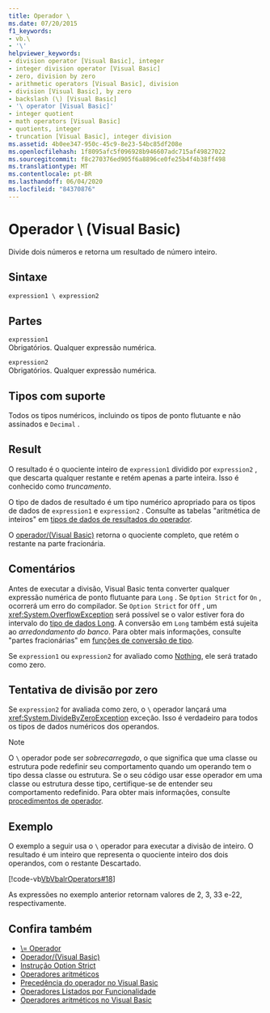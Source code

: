 ```yaml
---
title: Operador \
ms.date: 07/20/2015
f1_keywords:
- vb.\
- '\'
helpviewer_keywords:
- division operator [Visual Basic], integer
- integer division operator [Visual Basic]
- zero, division by zero
- arithmetic operators [Visual Basic], division
- division [Visual Basic], by zero
- backslash (\) [Visual Basic]
- '\ operator [Visual Basic]'
- integer quotient
- math operators [Visual Basic]
- quotients, integer
- truncation [Visual Basic], integer division
ms.assetid: 4b0ee347-950c-45c9-8e23-54bc85df208e
ms.openlocfilehash: 1f8095afc5f096928b946607adc715af49827022
ms.sourcegitcommit: f8c270376ed905f6a8896ce0fe25b4f4b38ff498
ms.translationtype: MT
ms.contentlocale: pt-BR
ms.lasthandoff: 06/04/2020
ms.locfileid: "84370876"
---
```

# <a name="-operator-visual-basic"></a>Operador \ (Visual Basic)
Divide dois números e retorna um resultado de número inteiro.  
  
## <a name="syntax"></a>Sintaxe  
  
```vb  
expression1 \ expression2  
```  
  
## <a name="parts"></a>Partes  
 `expression1`  
 Obrigatórios. Qualquer expressão numérica.  
  
 `expression2`  
 Obrigatórios. Qualquer expressão numérica.  
  
## <a name="supported-types"></a>Tipos com suporte  
 Todos os tipos numéricos, incluindo os tipos de ponto flutuante e não assinados e `Decimal` .  
  
## <a name="result"></a>Result  
 O resultado é o quociente inteiro de `expression1` dividido por `expression2` , que descarta qualquer restante e retém apenas a parte inteira. Isso é conhecido como *truncamento*.  
  
 O tipo de dados de resultado é um tipo numérico apropriado para os tipos de dados de `expression1` e `expression2` . Consulte as tabelas "aritmética de inteiros" em [tipos de dados de resultados do operador](data-types-of-operator-results.md).  
  
 O [operador/(Visual Basic)](floating-point-division-operator.md) retorna o quociente completo, que retém o restante na parte fracionária.  
  
## <a name="remarks"></a>Comentários  
 Antes de executar a divisão, Visual Basic tenta converter qualquer expressão numérica de ponto flutuante para `Long` . Se `Option Strict` for `On` , ocorrerá um erro do compilador. Se `Option Strict` for `Off` , um <xref:System.OverflowException> será possível se o valor estiver fora do intervalo do [tipo de dados Long](../data-types/long-data-type.md). A conversão em `Long` também está sujeita ao *arredondamento do banco*. Para obter mais informações, consulte "partes fracionárias" em [funções de conversão de tipo](../functions/type-conversion-functions.md).  
  
 Se `expression1` ou `expression2` for avaliado como [Nothing](../nothing.md), ele será tratado como zero.  
  
## <a name="attempted-division-by-zero"></a>Tentativa de divisão por zero  
 Se `expression2` for avaliada como zero, o `\` operador lançará uma <xref:System.DivideByZeroException> exceção. Isso é verdadeiro para todos os tipos de dados numéricos dos operandos.  
  
> [!NOTE]
> O `\` operador pode ser *sobrecarregado*, o que significa que uma classe ou estrutura pode redefinir seu comportamento quando um operando tem o tipo dessa classe ou estrutura. Se o seu código usar esse operador em uma classe ou estrutura desse tipo, certifique-se de entender seu comportamento redefinido. Para obter mais informações, consulte [procedimentos de operador](../../programming-guide/language-features/procedures/operator-procedures.md).  
  
## <a name="example"></a>Exemplo  
 O exemplo a seguir usa o `\` operador para executar a divisão de inteiro. O resultado é um inteiro que representa o quociente inteiro dos dois operandos, com o restante Descartado.  
  
 [!code-vb[VbVbalrOperators#18](~/samples/snippets/visualbasic/VS_Snippets_VBCSharp/VbVbalrOperators/VB/Class1.vb#18)]  
  
 As expressões no exemplo anterior retornam valores de 2, 3, 33 e-22, respectivamente.  
  
## <a name="see-also"></a>Confira também

- [\\= Operador](integer-division-assignment-operator.md)
- [Operador/(Visual Basic)](floating-point-division-operator.md)
- [Instrução Option Strict](../statements/option-strict-statement.md)
- [Operadores aritméticos](arithmetic-operators.md)
- [Precedência do operador no Visual Basic](operator-precedence.md)
- [Operadores Listados por Funcionalidade](operators-listed-by-functionality.md)
- [Operadores aritméticos no Visual Basic](../../programming-guide/language-features/operators-and-expressions/arithmetic-operators.md)

